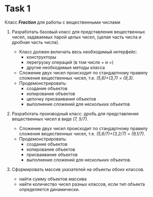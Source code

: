 # Task 1
Класс ***Fraction*** для работы с вещественными числами

1. Разработать базовый класс для представления вещественных чисел, задаваемых парой целых чисел, (целая часть числа и дробная часть числа). 
	* Класс должен включать весь необходимый интерфейс:
		*	конструкторы
		*	перегрузку операций (в том числе + и =)
		*	другие необходимые методы класса
	* Сложение двух чисел происходит по стандартному правилу сложения вещественных чисел, т.е. *(5,6)+(3,7) = (9,3)*.
	*	Продемонстрировать:
		* создание объектов
		*	копирование объектов
		*	цепочку присваивания объектов
		*	выполнение сложений для нескольких объектов
2. Разработать производный класс: дробь для представления вещественных чисел в виде *(7, 5/7)*. 
	*	Сложение двух чисел происходит по стандартному правилу сложения вещественных чисел, т.е. *(5,6/7)+(3,2/7) = (9,1/7)*.
	*	Продемонстрировать:
		*	создание объектов
		*	копирование объектов
		*	присваивание объектов
		*	выполнение сложений для нескольких объектов.

3. Сформировать массив указателей на объекты обоих классов. 
	*	найти сумму объектов массива
	* найти количество чисел разных классов, если тип объекта определяется динамически.